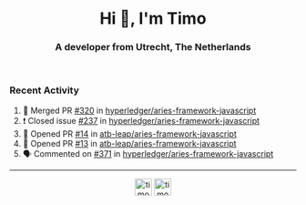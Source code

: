 <h1 align="center">Hi 👋, I'm Timo</h1>
<h3 align="center">A developer from Utrecht, The Netherlands</h3>
<br/>
<!-- https://github.com/rahuldkjain/github-profile-readme-generator --!>

<!--  <p align="left"><img src="https://github-readme-stats.vercel.app/api?username=timoglastra&show_icons=true&count_private=true&" alt="timoglastra" /></p> --!>

<!--
Github language stats
<p align="left"><img src="https://github-readme-stats.vercel.app/api/top-langs/?username=timoglastra&layout=compact" alt="timoglastra" /><p>
-->

<!-- Codestats language stats -->
<!-- <p align="left"><img src="https://codestats-readme.vercel.app/api/top-langs/?username=timoglastra&layout=compact&language_count=12" alt="timoglastra" /><p>    --!>
  
<h3>Recent Activity</h3>

<!--START_SECTION:activity-->
1. 🎉 Merged PR [#320](https://github.com/hyperledger/aries-framework-javascript/pull/320) in [hyperledger/aries-framework-javascript](https://github.com/hyperledger/aries-framework-javascript)
2. ❗️ Closed issue [#237](https://github.com/hyperledger/aries-framework-javascript/issues/237) in [hyperledger/aries-framework-javascript](https://github.com/hyperledger/aries-framework-javascript)
3. 💪 Opened PR [#14](https://github.com/atb-leap/aries-framework-javascript/pull/14) in [atb-leap/aries-framework-javascript](https://github.com/atb-leap/aries-framework-javascript)
4. 💪 Opened PR [#13](https://github.com/atb-leap/aries-framework-javascript/pull/13) in [atb-leap/aries-framework-javascript](https://github.com/atb-leap/aries-framework-javascript)
5. 🗣 Commented on [#371](https://github.com/hyperledger/aries-framework-javascript/issues/371) in [hyperledger/aries-framework-javascript](https://github.com/hyperledger/aries-framework-javascript)
<!--END_SECTION:activity-->

---

<p align="center">
<a href="https://twitter.com/timoglastra" target="blank"><img align="center" src="https://cdn.jsdelivr.net/npm/simple-icons@3.0.1/icons/twitter.svg" alt="timoglastra" height="30" width="30" /></a>
<a href="https://linkedin.com/in/timoglastra" target="blank"><img align="center" src="https://cdn.jsdelivr.net/npm/simple-icons@3.0.1/icons/linkedin.svg" alt="timoglastra" height="30" width="30" /></a>
</p>



